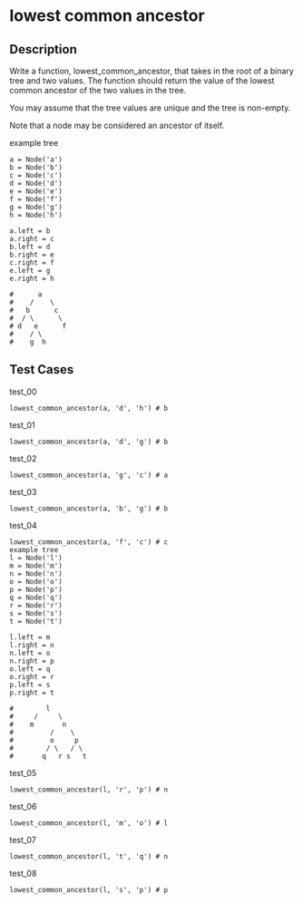 # lowest common ancestor

## Description

Write a function, lowest_common_ancestor, that takes in the root of a binary tree and two values. The function should return the value of the lowest common ancestor of the two values in the tree.

You may assume that the tree values are unique and the tree is non-empty.

Note that a node may be considered an ancestor of itself.

example tree

```text
a = Node('a')
b = Node('b')
c = Node('c')
d = Node('d')
e = Node('e')
f = Node('f')
g = Node('g')
h = Node('h')

a.left = b
a.right = c
b.left = d
b.right = e
c.right = f
e.left = g
e.right = h

#      a
#    /    \
#   b      c
#  / \      \
# d   e      f
#    / \
#    g  h
```

## Test Cases

test_00

```text
lowest_common_ancestor(a, 'd', 'h') # b
```

test_01

```text
lowest_common_ancestor(a, 'd', 'g') # b
```

test_02

```text
lowest_common_ancestor(a, 'g', 'c') # a
```

test_03

```text
lowest_common_ancestor(a, 'b', 'g') # b
```

test_04

```text
lowest_common_ancestor(a, 'f', 'c') # c
example tree
l = Node('l')
m = Node('m')
n = Node('n')
o = Node('o')
p = Node('p')
q = Node('q')
r = Node('r')
s = Node('s')
t = Node('t')

l.left = m
l.right = n
n.left = o
n.right = p
o.left = q
o.right = r
p.left = s
p.right = t

#        l
#     /     \
#    m       n
#         /    \
#         o     p
#        / \   / \
#       q   r s   t
```

test_05

```text
lowest_common_ancestor(l, 'r', 'p') # n
```

test_06

```text
lowest_common_ancestor(l, 'm', 'o') # l
```

test_07

```text
lowest_common_ancestor(l, 't', 'q') # n
```

test_08

```text
lowest_common_ancestor(l, 's', 'p') # p
```
